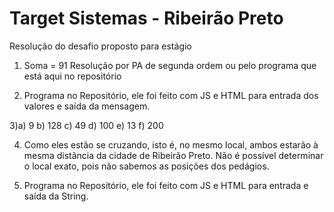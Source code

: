# Target Sistemas - Ribeirão Preto
Resolução do desafio proposto para estágio

1) Soma = 91
Resolução por PA de segunda ordem ou pelo programa que está aqui no repositório

2) Programa no Repositório, ele foi feito com JS e HTML para entrada dos valores e saída da mensagem.

3)a) 9   b) 128   c) 49   d) 100   e) 13   f) 200

4) Como eles estão se cruzando, isto é, no mesmo local, ambos estarão à mesma distância da cidade de Ribeirão Preto. Não é possível determinar o local exato, pois não sabemos as posições dos pedágios.

5) Programa no Repositório, ele foi feito com JS e HTML para entrada e saída da String.
